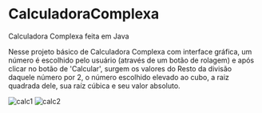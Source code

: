 # CalculadoraComplexa
Calculadora Complexa feita em Java

Nesse projeto básico de Calculadora Complexa com interface gráfica, um número é escolhido pelo usuário (através de um botão de rolagem) e após clicar no botão de 'Calcular', surgem os valores do
Resto da divisão daquele número por 2, o número escolhido elevado ao cubo, a raiz quadrada dele, sua raíz cúbica e seu valor absoluto.


![calc1](https://user-images.githubusercontent.com/79682382/155055407-41d99d61-8479-44c5-a7ff-0792fe03a873.png)
![calc2](https://user-images.githubusercontent.com/79682382/155055416-8f5bb72c-5591-42fb-94cb-c9bb24b1c43d.png)
